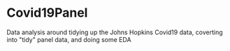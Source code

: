 # Covid19Panel
Data analysis around tidying up the Johns Hopkins Covid19 data, coverting into "tidy" panel data, and doing some EDA
